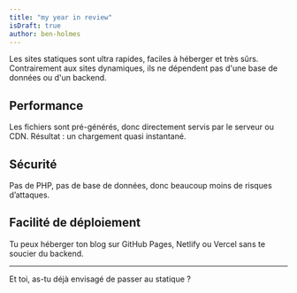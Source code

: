 ```yaml
---
title: "my year in review"
isDraft: true
author: ben-holmes
---
```


Les sites statiques sont ultra rapides, faciles à héberger et très sûrs. Contrairement aux sites dynamiques, ils ne dépendent pas d'une base de données ou d'un backend.

## Performance

Les fichiers sont pré-générés, donc directement servis par le serveur ou CDN. Résultat : un chargement quasi instantané.

## Sécurité

Pas de PHP, pas de base de données, donc beaucoup moins de risques d’attaques.

## Facilité de déploiement

Tu peux héberger ton blog sur GitHub Pages, Netlify ou Vercel sans te soucier du backend.

---

Et toi, as-tu déjà envisagé de passer au statique ?
